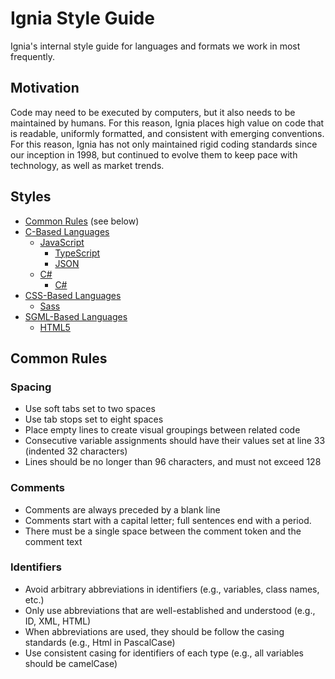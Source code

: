 # Ignia Style Guide
Ignia's internal style guide for languages and formats we work in most frequently.

## Motivation
Code may need to be executed by computers, but it also needs to be maintained by humans. For this reason, Ignia places high value on code that is readable, uniformly formatted, and consistent with emerging conventions. For this reason, Ignia has not only maintained rigid coding standards since our inception in 1998, but continued to evolve them to keep pace with technology, as well as market trends.

## Styles
- [Common Rules](#common-rules) (see below)
- [C-Based Languages](./#C-Based%20Languages/)
  - [JavaScript](./C-Based%20Languages/JavaScript)
    - [TypeScript](./C-Based%20Languages/JavaScript/TypeScript.md)
    - [JSON](./C-Based%20Languages/JavaScript/JSON.md)
  - [C#](./C-Based%20Languages/C%23)
    - [C#](./C-Based%20Languages/C%23/Class%20Libraries.md)
- [CSS-Based Languages](./CSS-Based%20Languages/)
  - [Sass](./CSS-Based%20Languages/Sass.md)
- [SGML-Based Languages](./SGML-Based%20Languages/)
  - [HTML5](./SGML-Based%20Languages/HTML5.md)

## Common Rules

### Spacing
- Use soft tabs set to two spaces
- Use tab stops set to eight spaces
- Place empty lines to create visual groupings between related code
- Consecutive variable assignments should have their values set at line 33 (indented 32 characters)
- Lines should be no longer than 96 characters, and must not exceed 128

### Comments
- Comments are always preceded by a blank line
- Comments start with a capital letter; full sentences end with a period.
- There must be a single space between the comment token and the comment text

### Identifiers
- Avoid arbitrary abbreviations in identifiers (e.g., variables, class names, etc.)
- Only use abbreviations that are well-established and understood (e.g., ID, XML, HTML)
- When abbreviations are used, they should be follow the casing standards (e.g., Html in PascalCase)
- Use consistent casing for identifiers of each type (e.g., all variables should be camelCase)

<!--
## Acknowledgments
-->